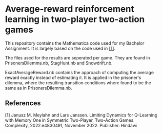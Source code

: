 # Average-reward reinforcement learning in two-player two-action games

This repository contains the Mathematica code used for my Bachelor Assignment. It is largely based on the code used in [[1]](#1).

The files used for the results are seperated per game. They are found in PrisonersDilemma.nb, StagHunt.nb and Snowdrift.nb.

ExactAverageReward.nb contains the approach of computing the average reward exactly instead of estimating it. It is applied in the prisoner's dilemma, where the resulting transition conditions where found to be the same as in PrisonersDilemma.nb.


## References
<a id="1">[1]</a> 
Janusz M. Meylahn and Lars Janssen.
Limiting Dynamics for Q-Learning with Memory One in Symmetric Two-Player, Two-Action Games.
Complexity, 2022:e4830491, November 2022. Publisher: Hindawi
